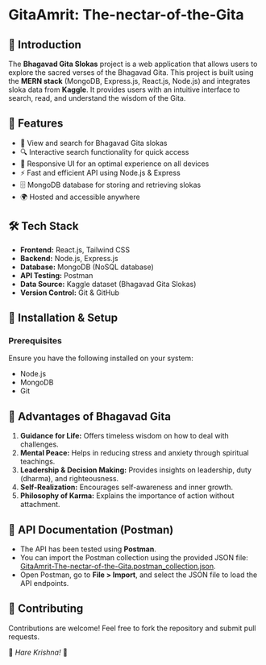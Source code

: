 # GitaAmrit: The-nectar-of-the-Gita

## 📖 Introduction
The **Bhagavad Gita Slokas** project is a web application that allows users to explore the sacred verses of the Bhagavad Gita. This project is built using the **MERN stack** (MongoDB, Express.js, React.js, Node.js) and integrates sloka data from **Kaggle**. It provides users with an intuitive interface to search, read, and understand the wisdom of the Gita.

## 🚀 Features
- 📜 View and search for Bhagavad Gita slokas
- 🔍 Interactive search functionality for quick access
- 🎨 Responsive UI for an optimal experience on all devices
- ⚡ Fast and efficient API using Node.js & Express
- 🗄️ MongoDB database for storing and retrieving slokas
- 🌍 Hosted and accessible anywhere

## 🛠️ Tech Stack
- **Frontend:** React.js, Tailwind CSS
- **Backend:** Node.js, Express.js
- **Database:** MongoDB (NoSQL database)
- **API Testing:** Postman
- **Data Source:** Kaggle dataset (Bhagavad Gita Slokas)
- **Version Control:** Git & GitHub

## 📌 Installation & Setup

### Prerequisites
Ensure you have the following installed on your system:
- Node.js
- MongoDB
- Git

## 🌟 Advantages of Bhagavad Gita
1. **Guidance for Life:** Offers timeless wisdom on how to deal with challenges.
2. **Mental Peace:** Helps in reducing stress and anxiety through spiritual teachings.
3. **Leadership & Decision Making:** Provides insights on leadership, duty (dharma), and righteousness.
4. **Self-Realization:** Encourages self-awareness and inner growth.
5. **Philosophy of Karma:** Explains the importance of action without attachment.

## 📌 API Documentation (Postman)
- The API has been tested using **Postman**.
- You can import the Postman collection using the provided JSON file: [GitaAmrit-The-nectar-of-the-Gita.postman_collection.json](backend/GitaAmrit-The-nectar-of-the-Gita.postman_collection.json).
- Open Postman, go to **File > Import**, and select the JSON file to load the API endpoints.

## 🤝 Contributing
Contributions are welcome! Feel free to fork the repository and submit pull requests.

🙏 *Hare Krishna!* 🙏

